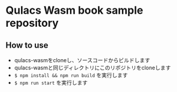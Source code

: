 # Qulacs Wasm book sample repository

## How to use

- qulacs-wasmをcloneし、ソースコードからビルドします
- qulacs-wasmと同じディレクトリにこのリポジトリをcloneします
- `$ npm install && npm run build` を実行します
- `$ npm run start` を実行します
